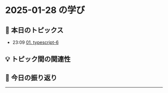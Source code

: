 # 2025-01-28 の学び

## 📝 本日のトピックス

- 23:09 [01. typescript-6](./01-typescript-6/)

## 💡 トピック間の関連性

## 📌 今日の振り返り

---
